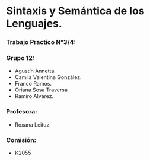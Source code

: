 # Sintaxis y Semántica de los Lenguajes.

### Trabajo Practico N°3/4: 


### Grupo 12:
- Agustín Annetta.
- Camila Valentina González.
- Franco Ramos.
- Oriana Sosa Traversa
- Ramiro Alvarez.
  
### Profesora:
- Roxana Leituz.
  
### Comisión:
- K2055